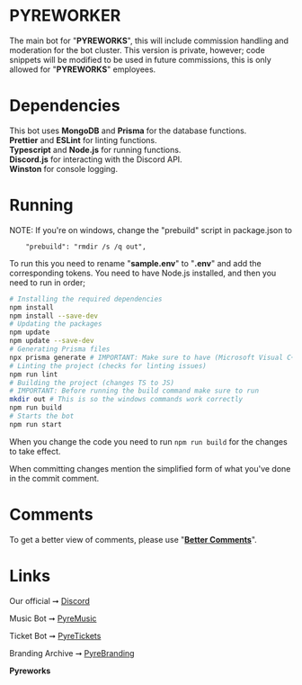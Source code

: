 # PYREWORKER

The main bot for "**PYREWORKS**", this will include commission handling and moderation for the bot cluster.
This version is private, however; code snippets will be modified to be used in future commissions, this is only allowed for "**PYREWORKS**" employees.

# Dependencies

This bot uses **MongoDB** and **Prisma** for the database functions.  
**Prettier** and **ESLint** for linting functions.  
**Typescript** and **Node.js** for running functions.  
**Discord.js** for interacting with the Discord API.  
**Winston** for console logging.

# Running

NOTE: If you're on windows, change the "prebuild" script in package.json to

```
    "prebuild": "rmdir /s /q out",
```

To run this you need to rename "**sample.env**" to "**.env**" and add the corresponding tokens.
You need to have Node.js installed, and then you need to run in order;

```bash
# Installing the required dependencies
npm install
npm install --save-dev
# Updating the packages
npm update
npm update --save-dev
# Generating Prisma files
npx prisma generate # IMPORTANT: Make sure to have (Microsoft Visual C++ 2015 Redistributable) for this to work
# Linting the project (checks for linting issues)
npm run lint
# Building the project (changes TS to JS)
# IMPORTANT: Before running the build command make sure to run
mkdir out # This is so the windows commands work correctly
npm run build
# Starts the bot
npm run start
```

When you change the code you need to run `npm run build` for the changes to take effect.

When committing changes mention the simplified form of what you've done in the commit comment.

# Comments

To get a better view of comments, please use "**[Better Comments](https://marketplace.visualstudio.com/items?itemName=aaron-bond.better-comments)**".

# Links

Our official ➞ [Discord](https://discord.gg/RuzEMyjRuR)

Music Bot ➞ [PyreMusic](https://github.com/bigblackfootman/pyremusic)

Ticket Bot ➞ [PyreTickets](https://github.com/bigblackfootman/pyretickets)

Branding Archive ➞ [PyreBranding](https://github.com/bigblackfootman/pyreworks-branding)

**Pyreworks**
